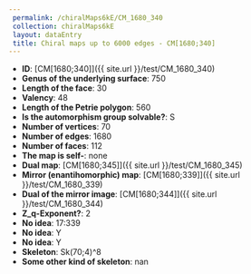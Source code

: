 ```yaml
--- 
 permalink: /chiralMaps6kE/CM_1680_340 
 collection: chiralMaps6kE
 layout: dataEntry
 title: Chiral maps up to 6000 edges - CM[1680;340]
---
```


- **ID**: [CM[1680;340]]({{ site.url }}/test/CM_1680_340)
- **Genus of the underlying surface**: 750
- **Length of the face**: 30
- **Valency**: 48
- **Length of the Petrie polygon**: 560
- **Is the automorphism group solvable?**: S
- **Number of vertices**: 70
- **Number of edges**: 1680
- **Number of faces**: 112
- **The map is self-**: none
- **Dual map**: [CM[1680;345]]({{ site.url }}/test/CM_1680_345)
- **Mirror (enantihomorphic) map**: [CM[1680;339]]({{ site.url }}/test/CM_1680_339)
- **Dual of the mirror image**: [CM[1680;344]]({{ site.url }}/test/CM_1680_344)
- **Z_q-Exponent?**: 2
- **No idea**:  17:339
- **No idea**: Y
- **No idea**: Y
- **Skeleton**: Sk(70;4)^8
- **Some other kind of skeleton**: nan
